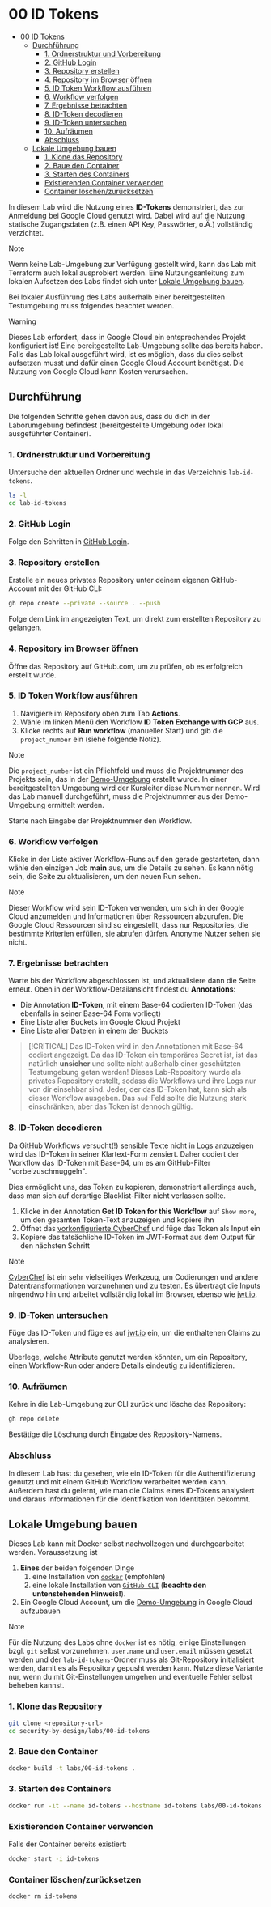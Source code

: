 # 00 ID Tokens

- [00 ID Tokens](#00-id-tokens)
  - [Durchführung](#durchführung)
    - [1. Ordnerstruktur und Vorbereitung](#1-ordnerstruktur-und-vorbereitung)
    - [2. GitHub Login](#2-github-login)
    - [3. Repository erstellen](#3-repository-erstellen)
    - [4. Repository im Browser öffnen](#4-repository-im-browser-öffnen)
    - [5. ID Token Workflow ausführen](#5-id-token-workflow-ausführen)
    - [6. Workflow verfolgen](#6-workflow-verfolgen)
    - [7. Ergebnisse betrachten](#7-ergebnisse-betrachten)
    - [8. ID-Token decodieren](#8-id-token-decodieren)
    - [9. ID-Token untersuchen](#9-id-token-untersuchen)
    - [10. Aufräumen](#10-aufräumen)
    - [Abschluss](#abschluss)
  - [Lokale Umgebung bauen](#lokale-umgebung-bauen)
    - [1. Klone das Repository](#1-klone-das-repository)
    - [2. Baue den Container](#2-baue-den-container)
    - [3. Starten des Containers](#3-starten-des-containers)
    - [Existierenden Container verwenden](#existierenden-container-verwenden)
    - [Container löschen/zurücksetzen](#container-löschenzurücksetzen)

In diesem Lab wird die Nutzung eines **ID-Tokens** demonstriert, das zur Anmeldung bei Google Cloud genutzt wird.
Dabei wird auf die Nutzung statische Zugangsdaten (z.B. einen API Key, Passwörter, o.Ä.) vollständig verzichtet.

> [!NOTE]
> Wenn keine Lab-Umgebung zur Verfügung gestellt wird, kann das Lab mit Terraform auch lokal ausprobiert werden.
> Eine Nutzungsanleitung zum lokalen Aufsetzen des Labs findet sich unter [Lokale Umgebung bauen](#lokale-umgebung-bauen).

Bei lokaler Ausführung des Labs außerhalb einer bereitgestellten Testumgebung muss folgendes beachtet werden.

> [!WARNING]
> Dieses Lab erfordert, dass in Google Cloud ein entsprechendes Projekt konfiguriert ist!
> Eine bereitgestellte Lab-Umgebung sollte das bereits haben. Falls das Lab lokal ausgeführt wird,
> ist es möglich, dass du dies selbst aufsetzen musst und dafür einen Google Cloud Account benötigst.
> Die Nutzung von Google Cloud kann Kosten verursachen.

## Durchführung

Die folgenden Schritte gehen davon aus, dass du dich in der Laborumgebung befindest (bereitgestellte Umgebung oder lokal ausgeführter Container).

### 1. Ordnerstruktur und Vorbereitung

Untersuche den aktuellen Ordner und wechsle in das Verzeichnis `lab-id-tokens`.

```bash
ls -l
cd lab-id-tokens
```

### 2. GitHub Login

Folge den Schritten in [GitHub Login](/github-login.md).

### 3. Repository erstellen

Erstelle ein neues privates Repository unter deinem eigenen GitHub-Account mit der GitHub CLI:

```bash
gh repo create --private --source . --push
```

Folge dem Link im angezeigten Text, um direkt zum erstellten Repository zu gelangen.

### 4. Repository im Browser öffnen

Öffne das Repository auf GitHub.com, um zu prüfen, ob es erfolgreich erstellt wurde.

### 5. ID Token Workflow ausführen

1. Navigiere im Repository oben zum Tab **Actions**.
2. Wähle im linken Menü den Workflow **ID Token Exchange with GCP** aus.
3. Klicke rechts auf **Run workflow** (manueller Start) und gib die `project_number` ein (siehe folgende Notiz).

> [!NOTE]
> Die `project_number` ist ein Pflichtfeld und muss die Projektnummer des Projekts sein,
> das in der [Demo-Umgebung](/demos/00-id-tokens/) erstellt wurde.
> In einer bereitgestellten Umgebung wird der Kursleiter diese Nummer nennen.
> Wird das Lab manuell durchgeführt, muss die Projektnummer aus der Demo-Umgebung ermittelt werden.

Starte nach Eingabe der Projektnummer den Workflow.

### 6. Workflow verfolgen

Klicke in der Liste aktiver Workflow-Runs auf den gerade gestarteten,
dann wähle den einzigen Job **main** aus, um die Details zu sehen.
Es kann nötig sein, die Seite zu aktualisieren, um den neuen Run sehen.

> [!NOTE]
> Dieser Workflow wird sein ID-Token verwenden, um sich in der Google Cloud
> anzumelden und Informationen über Ressourcen abzurufen.
> Die Google Cloud Ressourcen sind so eingestellt, dass nur Repositories,
> die bestimmte Kriterien erfüllen, sie abrufen dürfen.
> Anonyme Nutzer sehen sie nicht.

### 7. Ergebnisse betrachten

Warte bis der Workflow abgeschlossen ist, und aktualisiere dann die Seite erneut. Oben in der Workflow-Detailansicht findest du **Annotations**:

- Die Annotation **ID-Token**, mit einem Base-64 codierten ID-Token (das ebenfalls in seiner Base-64 Form vorliegt)
- Eine Liste aller Buckets im Google Cloud Projekt
- Eine Liste aller Dateien in einem der Buckets

> [!CRITICAL]
> Das ID-Token wird in den Annotationen mit Base-64 codiert angezeigt.
> Da das ID-Token ein temporäres Secret ist, ist das natürlich **unsicher** und sollte
> nicht außerhalb einer geschützten Testumgebung getan werden!
> Dieses Lab-Repository wurde als privates Repository erstellt, sodass die Workflows
> und ihre Logs nur von dir einsehbar sind.
> Jeder, der das ID-Token hat, kann sich als dieser Workflow ausgeben.
> Das `aud`-Feld sollte die Nutzung stark einschränken, aber das Token ist dennoch gültig.

### 8. ID-Token decodieren

Da GitHub Workflows versucht(!) sensible Texte nicht in Logs anzuzeigen wird das ID-Token
in seiner Klartext-Form zensiert. Daher codiert der Workflow das ID-Token mit Base-64,
um es am GitHub-Filter "vorbeizuschmuggeln".

Dies ermöglicht uns, das Token zu kopieren, demonstriert allerdings auch, dass man sich auf
derartige Blacklist-Filter nicht verlassen sollte.

1. Klicke in der Annotation **Get ID Token for this Workflow** auf `Show more`, um den gesamten
Token-Text anzuzeigen und kopiere ihn
2. Öffnet das [vorkonfigurierte CyberChef](https://gchq.github.io/CyberChef/#recipe=From_Base64('A-Za-z0-9%2B/%3D',true,false)) und füge das Token als Input ein
3. Kopiere das tatsächliche ID-Token im JWT-Format aus dem Output für den nächsten Schritt

> [!NOTE]
> [CyberChef](https://gchq.github.io/CyberChef/) ist ein sehr vielseitiges Werkzeug,
> um Codierungen und andere Datentransformationen vorzunehmen und zu testen.
> Es übertragt die Inputs nirgendwo hin und arbeitet vollständig lokal im Browser,
> ebenso wie [jwt.io](https://jwt.io).

### 9. ID-Token untersuchen

Füge das ID-Token und füge es auf [jwt.io](https://jwt.io/) ein, um die enthaltenen Claims zu analysieren.

Überlege, welche Attribute genutzt werden könnten, um ein Repository, einen Workflow-Run oder andere Details eindeutig zu identifizieren.

### 10. Aufräumen

Kehre in die Lab-Umgebung zur CLI zurück und lösche das Repository:

```bash
gh repo delete
```

Bestätige die Löschung durch Eingabe des Repository-Namens.

### Abschluss

In diesem Lab hast du gesehen, wie ein ID-Token für die Authentifizierung genutzt
und mit einem GitHub Workflow verarbeitet werden kann.
Außerdem hast du gelernt, wie man die Claims eines ID-Tokens analysiert und
daraus Informationen für die Identifikation von Identitäten bekommt.

## Lokale Umgebung bauen

Dieses Lab kann mit Docker selbst nachvollzogen und durchgearbeitet werden.
Voraussetzung ist

1. **Eines** der beiden folgenden Dinge
   1. eine Installation von [`docker`](https://docs.docker.com/engine/install/) (empfohlen)
   2. eine lokale Installation von [`GitHub CLI`](https://github.com/cli/cli#installation) (**beachte den untenstehenden Hinweis!**).
2. Ein Google Cloud Account, um die [Demo-Umgebung](/demos/00-id-tokens/) in Google Cloud aufzubauen

> [!NOTE]
> Für die Nutzung des Labs ohne `docker` ist es nötig, einige Einstellungen
> bzgl. `git` selbst vorzunehmen. `user.name` und `user.email` müssen gesetzt
> werden und der `lab-id-tokens`-Ordner muss als Git-Repository initialisiert werden,
> damit es als Repository gepusht werden kann.
> Nutze diese Variante nur, wenn du mit Git-Einstellungen umgehen und eventuelle Fehler selbst beheben kannst.

### 1. Klone das Repository

```bash
git clone <repository-url>
cd security-by-design/labs/00-id-tokens
```

### 2. Baue den Container

```bash
docker build -t labs/00-id-tokens .
```

### 3. Starten des Containers

```bash
docker run -it --name id-tokens --hostname id-tokens labs/00-id-tokens
```

### Existierenden Container verwenden

Falls der Container bereits existiert:

```bash
docker start -i id-tokens
```

### Container löschen/zurücksetzen

```bash
docker rm id-tokens
```
